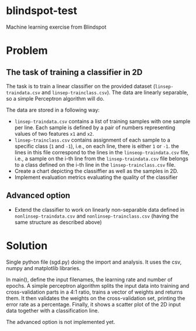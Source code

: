 # blindspot-test
Machine learning exercise from Blindspot

# Problem

## The task of training a classifier in 2D
The task is to train a linear classifier on the provided dataset (`linsep-traindata.csv` and `linsep-trainclass.csv`). The data are linearly separable, so a simple Perceptron algorithm will do. 

The data are stored in a following way:

* `linsep-traindata.csv` contains a list of training samples with one sample per line. Each sample is defined by a pair of numbers representing values of two features `x1` and `x2`.
* `linsep-trainclass.csv` contains assignment of each sample to a specific class (`1` and `-1`), i.e., on each line, there is either `1` or `-1`. the lines in this file correspond to the lines in the `linseop-traindata.csv` file, i.e., a sample on the i-th line from the `linsep-traindata.csv` file belongs to a class defined on the i-th line in the `linsep-trainclass.csv` file.
* Create a chart depicting the classiffier as well as the samples in 2D.
* Implement evaluation metrics evaluating the quality of the classifier

## Advanced option

* Extend the classifier to work on linearly non-separable data defined in `nonlinsep-traindata.csv` and `nonlinsep-trainclass.csv` (having the same structure as described above)

# Solution

Single python file (sgd.py) doing the import and analysis. It uses the csv, numpy and matplotlib libraries.

In main(), define the input filenames, the learning rate and number of epochs. A simple perceptron algorithm splits the input data into training and cross-validation parts in a 4:1 ratio, trains a vector of weights and returns them. It then validates the weights on the cross-validation set, printing the error rate as a percentage. Finally, it shows a scatter plot of the 2D input data together with a classification line.

The advanced option is not implemented yet.
